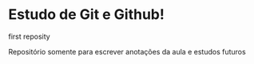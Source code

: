 # Estudo de Git e Github!
first reposity


Repositório somente para escrever anotações da aula e estudos futuros
